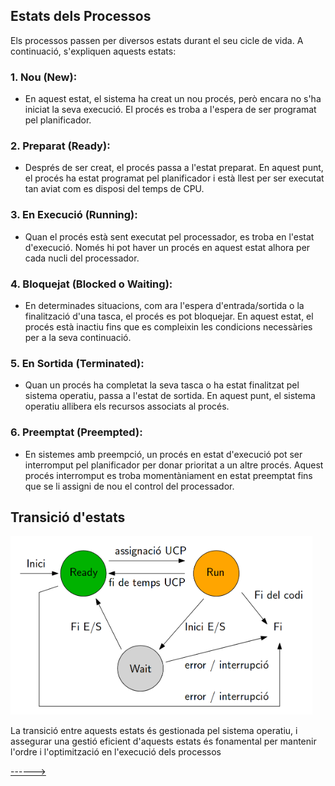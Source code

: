## Estats dels Processos

Els processos passen per diversos estats durant el seu cicle de vida. A continuació, s'expliquen aquests estats:

### 1. **Nou (New):**
   - En aquest estat, el sistema ha creat un nou procés, però encara no s'ha iniciat la seva execució. El procés es troba a l'espera de ser programat pel planificador.

### 2. **Preparat (Ready):**
   - Després de ser creat, el procés passa a l'estat preparat. En aquest punt, el procés ha estat programat pel planificador i està llest per ser executat tan aviat com es disposi del temps de CPU.

### 3. **En Execució (Running):**
   - Quan el procés està sent executat pel processador, es troba en l'estat d'execució. Només hi pot haver un procés en aquest estat alhora per cada nucli del processador.

### 4. **Bloquejat (Blocked o Waiting):**
   - En determinades situacions, com ara l'espera d'entrada/sortida o la finalització d'una tasca, el procés es pot bloquejar. En aquest estat, el procés està inactiu fins que es compleixin les condicions necessàries per a la seva continuació.

### 5. **En Sortida (Terminated):**
   - Quan un procés ha completat la seva tasca o ha estat finalitzat pel sistema operatiu, passa a l'estat de sortida. En aquest punt, el sistema operatiu allibera els recursos associats al procés.

### 6. **Preemptat (Preempted):**
   - En sistemes amb preempció, un procés en estat d'execució pot ser interromput pel planificador per donar prioritat a un altre procés. Aquest procés interromput es troba momentàniament en estat preemptat fins que se li assigni de nou el control del processador.

## Transició d'estats
![Estats d'un Procés](Transicio.png)

La transició entre aquests estats és gestionada pel sistema operatiu, i assegurar una gestió eficient d'aquests estats és fonamental per mantenir l'ordre i l'optimització en l'execució dels processos

[------>](/sistemas/procesos/03_Components_de_la_gestio_de_processos.md)